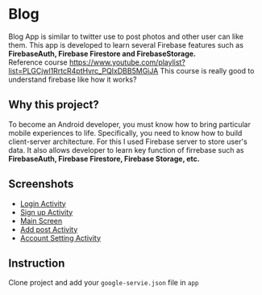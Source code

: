 # Blog
Blog App is similar to twitter use to post photos and other user can like them. This app is developed to learn several Firebase features such as <b>FirebaseAuth, Firebase Firestore and FirebaseStorage.</b>
<br>Reference course https://www.youtube.com/playlist?list=PLGCjwl1RrtcR4ptHvrc_PQIxDBB5MGiJA 
This course is really good to understand firebase like how it works?
## Why this project?
To become an Android developer, you must know how to bring particular mobile experiences to life. Specifically, you need to know how to build client-server architecture. For this I used Firebase server to store user's data. It also allows developer to learn key function of firrebase such as __FirebaseAuth, Firebase Firestore, Firebase Storage, etc.__

## Screenshots
- [Login Activity](https://github.com/aayush287/Blog/blob/master/Screenshots/Screenshot_2020-06-16-06-56-09-885_com.eyev.blog.png)
- [Sign up Activity](https://github.com/aayush287/Blog/blob/master/Screenshots/Screenshot_2020-06-16-06-56-13-919_com.eyev.blog.png)
- [Main Screen](https://github.com/aayush287/Blog/blob/master/Screenshots/Screenshot_2020-06-16-07-05-56-816_com.eyev.blog.png)
- [Add post Activity](https://github.com/aayush287/Blog/blob/master/Screenshots/Screenshot_2020-06-16-07-06-31-867_com.eyev.blog.png)
- [Account Setting Activity](https://github.com/aayush287/Blog/blob/master/Screenshots/Screenshot_2020-06-16-07-06-49-921_com.eyev.blog.png)

## Instruction
 Clone project and add your `google-servie.json` file in `app` 
